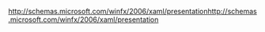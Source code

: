 <span data-ttu-id="669a5-101">http://schemas.microsoft.com/winfx/2006/xaml/presentation</span><span class="sxs-lookup"><span data-stu-id="669a5-101">http://schemas.microsoft.com/winfx/2006/xaml/presentation</span></span>